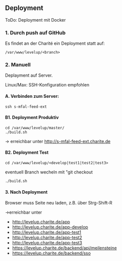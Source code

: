## Deployment 

ToDo: Deployment mit Docker

### 1. Durch push auf GitHub

Es findet an der Charité ein Deployment statt auf:

`/var/www/levelup/<branch>`

### 2. Manuell

Deplayment auf Server.

Linux/Max: SSH-Konfiguration empfohlen

#### A. Verbinden zum Server: 
`ssh s-mfal-feed-ext`

#### B1. Deployment Produktiv 

```shell script
cd /var/www/levelup/master/
./build.sh
```

-> erreichbar unter 
http://s-mfal-feed-ext.charite.de


#### B2. Deployment Test 

```shell script
cd /var/www/levelup/<develop|test1|test2|test3>
```

eventuell Branch wecheln mit "git checkout <branch>

```shell script
./build.sh
```



#### 3. Nach Deployment 
Browser muss Seite neu laden, z.B. über Strg-Shift-R

->erreichbar unter 
- http://levelup.charite.de/app
- http://levelup.charite.de/app-develop
- http://levelup.charite.de/app-test1
- http://levelup.charite.de/app-test2
- http://levelup.charite.de/app-test3
- https://levelup.charite.de/backend/api/meilensteine
- https://levelup.charite.de/backend/sso